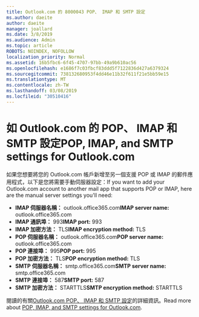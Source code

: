 ```yaml
---
title: Outlook.com 的 8000043 POP、 IMAP 和 SMTP 設定
ms.author: daeite
author: daeite
manager: joallard
ms.date: 3/8/2019
ms.audience: Admin
ms.topic: article
ROBOTS: NOINDEX, NOFOLLOW
localization_priority: Normal
ms.assetid: 16b5fbc6-6f45-4707-97bb-49a9b610ac56
ms.openlocfilehash: e1686f7c03fbcf83ddd5f7122836d427a6379324
ms.sourcegitcommit: 738132680953f4dd46e11b32f611f21e5bb59e15
ms.translationtype: MT
ms.contentlocale: zh-TW
ms.lasthandoff: 03/08/2019
ms.locfileid: "30510416"
---
```

# <a name="pop-imap-and-smtp-settings-for-outlookcom"></a><span data-ttu-id="88aee-102">如 Outlook.com 的 POP、 IMAP 和 SMTP 設定</span><span class="sxs-lookup"><span data-stu-id="88aee-102">POP, IMAP, and SMTP settings for Outlook.com</span></span>

<span data-ttu-id="88aee-103">如果您想要將您的 Outlook.com 帳戶新增至另一個支援 POP 或 IMAP 的郵件應用程式，以下是您將需要手動伺服器設定：</span><span class="sxs-lookup"><span data-stu-id="88aee-103">If you want to add your Outlook.com account to another mail app that supports POP or IMAP, here are the manual server settings you'll need:</span></span>
  
- <span data-ttu-id="88aee-104">**IMAP 伺服器名稱：** outlook.office365.com</span><span class="sxs-lookup"><span data-stu-id="88aee-104">**IMAP server name:** outlook.office365.com</span></span> 
- <span data-ttu-id="88aee-105">**IMAP 通訊埠：** 993</span><span class="sxs-lookup"><span data-stu-id="88aee-105">**IMAP port:** 993</span></span>   
- <span data-ttu-id="88aee-106">**IMAP 加密方法：** TLS</span><span class="sxs-lookup"><span data-stu-id="88aee-106">**IMAP encryption method:** TLS</span></span>   
- <span data-ttu-id="88aee-107">**POP 伺服器名稱：** outlook.office365.com</span><span class="sxs-lookup"><span data-stu-id="88aee-107">**POP server name:** outlook.office365.com</span></span>  
- <span data-ttu-id="88aee-108">**POP 連接埠：** 995</span><span class="sxs-lookup"><span data-stu-id="88aee-108">**POP port:** 995</span></span>  
- <span data-ttu-id="88aee-109">**POP 加密方法：** TLS</span><span class="sxs-lookup"><span data-stu-id="88aee-109">**POP encryption method:** TLS</span></span>  
- <span data-ttu-id="88aee-110">**SMTP 伺服器名稱：** smtp.office365.com</span><span class="sxs-lookup"><span data-stu-id="88aee-110">**SMTP server name:** smtp.office365.com</span></span> 
- <span data-ttu-id="88aee-111">**SMTP 連接埠：** 587</span><span class="sxs-lookup"><span data-stu-id="88aee-111">**SMTP port:** 587</span></span> 
- <span data-ttu-id="88aee-112">**SMTP 加密方法：** STARTTLS</span><span class="sxs-lookup"><span data-stu-id="88aee-112">**SMTP encryption method:** STARTTLS</span></span> 

<span data-ttu-id="88aee-113">閱讀的有關[Outlook.com POP、 IMAP 和 SMTP 設定](https://go.microsoft.com/fwlink/p/?linkid=2001402&amp;clcid=0x409)的詳細資訊。</span><span class="sxs-lookup"><span data-stu-id="88aee-113">Read more about [POP, IMAP, and SMTP settings for Outlook.com](https://go.microsoft.com/fwlink/p/?linkid=2001402&amp;clcid=0x409).</span></span>